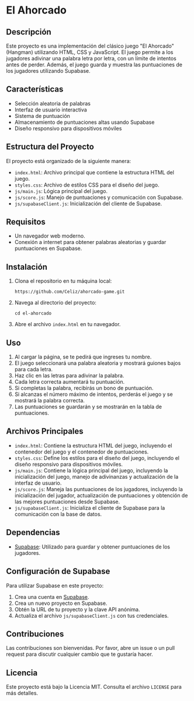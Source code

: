 # El Ahorcado 

## Descripción
Este proyecto es una implementación del clásico juego "El Ahorcado" (Hangman) utilizando HTML, CSS y JavaScript. El juego permite a los jugadores adivinar una palabra letra por letra, con un límite de intentos antes de perder. Además, el juego guarda y muestra las puntuaciones de los jugadores utilizando Supabase.

## Características
- Selección aleatoria de palabras
- Interfaz de usuario interactiva
- Sistema de puntuación
- Almacenamiento de puntuaciones altas usando Supabase
- Diseño responsivo para dispositivos móviles

## Estructura del Proyecto
El proyecto está organizado de la siguiente manera:
- `index.html`: Archivo principal que contiene la estructura HTML del juego.
- `styles.css`: Archivo de estilos CSS para el diseño del juego.
- `js/main.js`: Lógica principal del juego.
- `js/score.js`: Manejo de puntuaciones y comunicación con Supabase.
- `js/supabaseClient.js`: Inicialización del cliente de Supabase.

## Requisitos
- Un navegador web moderno.
- Conexión a internet para obtener palabras aleatorias y guardar puntuaciones en Supabase.

## Instalación
1. Clona el repositorio en tu máquina local:
   ```
   https://github.com/Celiz/ahorcado-game.git
   ```
2. Navega al directorio del proyecto:
   ```
   cd el-ahorcado
   ```
3. Abre el archivo `index.html` en tu navegador.

## Uso
1. Al cargar la página, se te pedirá que ingreses tu nombre.
2. El juego seleccionará una palabra aleatoria y mostrará guiones bajos para cada letra.
3. Haz clic en las letras para adivinar la palabra.
4. Cada letra correcta aumentará tu puntuación.
5. Si completas la palabra, recibirás un bono de puntuación.
6. Si alcanzas el número máximo de intentos, perderás el juego y se mostrará la palabra correcta.
7. Las puntuaciones se guardarán y se mostrarán en la tabla de puntuaciones.

## Archivos Principales
- `index.html`: Contiene la estructura HTML del juego, incluyendo el contenedor del juego y el contenedor de puntuaciones.
- `styles.css`: Define los estilos para el diseño del juego, incluyendo el diseño responsivo para dispositivos móviles.
- `js/main.js`: Contiene la lógica principal del juego, incluyendo la inicialización del juego, manejo de adivinanzas y actualización de la interfaz de usuario.
- `js/score.js`: Maneja las puntuaciones de los jugadores, incluyendo la inicialización del jugador, actualización de puntuaciones y obtención de las mejores puntuaciones desde Supabase.
- `js/supabaseClient.js`: Inicializa el cliente de Supabase para la comunicación con la base de datos.

## Dependencias
- [Supabase](https://supabase.io/): Utilizado para guardar y obtener puntuaciones de los jugadores.

## Configuración de Supabase
Para utilizar Supabase en este proyecto:
1. Crea una cuenta en [Supabase](https://supabase.io/).
2. Crea un nuevo proyecto en Supabase.
3. Obtén la URL de tu proyecto y la clave API anónima.
4. Actualiza el archivo `js/supabaseClient.js` con tus credenciales.

## Contribuciones
Las contribuciones son bienvenidas. Por favor, abre un issue o un pull request para discutir cualquier cambio que te gustaría hacer.

## Licencia
Este proyecto está bajo la Licencia MIT. Consulta el archivo `LICENSE` para más detalles.


